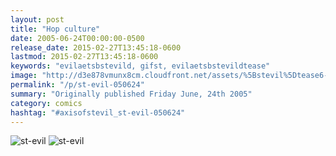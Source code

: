 ```yaml
---
layout: post
title: "Hop culture"
date: 2005-06-24T00:00:00-0500
release_date: 2015-02-27T13:45:18-0600
lastmod: 2015-02-27T13:45:18-0600
keywords: "evilaetsbstevild, gifst, evilaetsbstevildtease"
image: "http://d3e878vmunx8cm.cloudfront.net/assets/%5Bstevil%5Dtease6-24-05.gif"
permalink: "/p/st-evil-050624"
summary: "Originally published Friday June, 24th 2005"
category: comics
hashtag: "#axisofstevil_st-evil-050624"
---
```


![st-evil](http://d3e878vmunx8cm.cloudfront.net/assets/%5Bstevil%5Dtease6-24-05.gif)
![st-evil](http://d3e878vmunx8cm.cloudfront.net/assets/%5Bstevil%5D6-24-05_1.gif)
